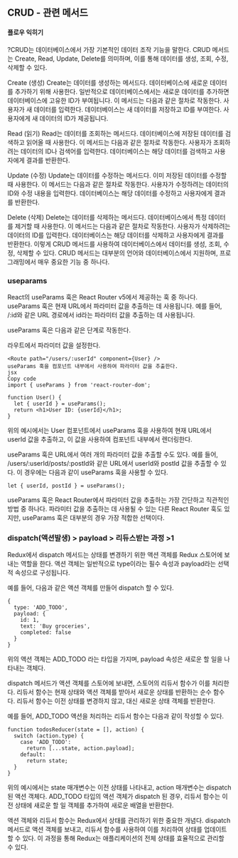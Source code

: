 ## CRUD - 관련 메서드
#### 플로우 익히기

<!-- README 동휘님 작성 -->
?CRUD는 데이터베이스에서 가장 기본적인 데이터 조작 기능을 말한다. 
CRUD 메서드는 Create, Read, Update, Delete를 의미하며, 이를 통해 데이터를 생성, 조회, 수정, 삭제할 수 있다.

Create (생성)
Create는 데이터를 생성하는 메서드다. 데이터베이스에 새로운 데이터를 추가하기 위해 사용한다.
 일반적으로 데이터베이스에서는 새로운 데이터를 추가하면 데이터베이스에 고유한 ID가 부여됩니다. 이 메서드는 다음과 같은 절차로 작동한다.
사용자가 새 데이터를 입력한다.
데이터베이스는 새 데이터를 저장하고 ID를 부여한다.
사용자에게 새 데이터의 ID가 제공됩니다.

Read (읽기)
Read는 데이터를 조회하는 메서드다. 데이터베이스에 저장된 데이터를 검색하고 읽어올 때 사용한다. 
이 메서드는 다음과 같은 절차로 작동한다.
사용자가 조회하려는 데이터의 ID나 검색어를 입력한다.
데이터베이스는 해당 데이터를 검색하고 사용자에게 결과를 반환한다.

Update (수정)
Update는 데이터를 수정하는 메서드다. 이미 저장된 데이터를 수정할 때 사용한다.
 이 메서드는 다음과 같은 절차로 작동한다.
사용자가 수정하려는 데이터의 ID와 수정 내용을 입력한다.
데이터베이스는 해당 데이터를 수정하고 사용자에게 결과를 반환한다.

Delete (삭제)
Delete는 데이터를 삭제하는 메서드다. 데이터베이스에서 특정 데이터를 제거할 때 사용한다. 
이 메서드는 다음과 같은 절차로 작동한다.
사용자가 삭제하려는 데이터의 ID를 입력한다.
데이터베이스는 해당 데이터를 삭제하고 사용자에게 결과를 반환한다.
이렇게 CRUD 메서드를 사용하여 데이터베이스에서 데이터를 생성, 조회, 수정, 삭제할 수 있다. 
CRUD 메서드는 대부분의 언어와 데이터베이스에서 지원하며, 프로그래밍에서 매우 중요한 기능 중 하나다.

### useparams

React의 useParams 훅은 React Router v5에서 제공하는 훅 중 하나다. 
useParams 훅은 현재 URL에서 파라미터 값을 추출하는 데 사용됩니다. 
예를 들어, /:id와 같은 URL 경로에서 id라는 파라미터 값을 추출하는 데 사용됩니다.

useParams 훅은 다음과 같은 단계로 작동한다.

라우트에서 파라미터 값을 설정한다.
```
<Route path="/users/:userId" component={User} />
useParams 훅을 컴포넌트 내부에서 사용하여 파라미터 값을 추출한다.
jsx
Copy code
import { useParams } from 'react-router-dom';

function User() {
  let { userId } = useParams();
  return <h1>User ID: {userId}</h1>;
}
```
위의 예시에서는 User 컴포넌트에서 useParams 훅을 사용하여 현재 URL에서 userId 값을 추출하고, 이 값을 사용하여 컴포넌트 내부에서 렌더링한다.

useParams 훅은 URL에서 여러 개의 파라미터 값을 추출할 수도 있다. 
예를 들어, /users/:userId/posts/:postId와 같은 URL에서 userId와 postId 값을 추출할 수 있다. 
이 경우에는 다음과 같이 useParams 훅을 사용할 수 있다.

```
let { userId, postId } = useParams();
```
useParams 훅은 React Router에서 파라미터 값을 추출하는 가장 간단하고 직관적인 방법 중 하나다. 
파라미터 값을 추출하는 데 사용될 수 있는 다른 React Router 훅도 있지만, useParams 훅은 대부분의 경우 가장 적합한 선택이다.

### dispatch(액션발생) > payload > 리듀스받는 과정 >1 

Redux에서 dispatch 메서드는 상태를 변경하기 위한 액션 객체를 Redux 스토어에 보내는 역할을 한다. 
액션 객체는 일반적으로 type이라는 필수 속성과 payload라는 선택적 속성으로 구성됩니다.

예를 들어, 다음과 같은 액션 객체를 만들어 dispatch 할 수 있다.

```
{
  type: 'ADD_TODO',
  payload: {
    id: 1,
    text: 'Buy groceries',
    completed: false
  }
}
```
위의 액션 객체는 ADD_TODO 라는 타입을 가지며, payload 속성은 새로운 할 일을 나타내는 객체다.

dispatch 메서드가 액션 객체를 스토어에 보내면, 스토어의 리듀서 함수가 이를 처리한다. 
리듀서 함수는 현재 상태와 액션 객체를 받아서 새로운 상태를 반환하는 순수 함수다. 
리듀서 함수는 이전 상태를 변경하지 않고, 대신 새로운 상태 객체를 반환한다.

예를 들어, ADD_TODO 액션을 처리하는 리듀서 함수는 다음과 같이 작성할 수 있다.

```
function todosReducer(state = [], action) {
  switch (action.type) {
    case 'ADD_TODO':
      return [...state, action.payload];
    default:
      return state;
  }
}
```
위의 예시에서는 state 매개변수는 이전 상태를 나타내고, action 매개변수는 dispatch 된 액션 객체다. 
ADD_TODO 타입의 액션 객체가 dispatch 된 경우, 리듀서 함수는 이전 상태에 새로운 할 일 객체를 추가하여 새로운 배열을 반환한다.

액션 객체와 리듀서 함수는 Redux에서 상태를 관리하기 위한 중요한 개념다. 
dispatch 메서드로 액션 객체를 보내고, 리듀서 함수를 사용하여 이를 처리하여 상태를 업데이트할 수 있다. 
이 과정을 통해 Redux는 애플리케이션의 전체 상태를 효율적으로 관리할 수 있다.